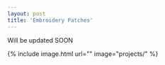 ```yaml
---
layout: post
title: 'Embroidery Patches'
---
```

Will be updated SOON

{% include image.html url="" image="projects/" %}
